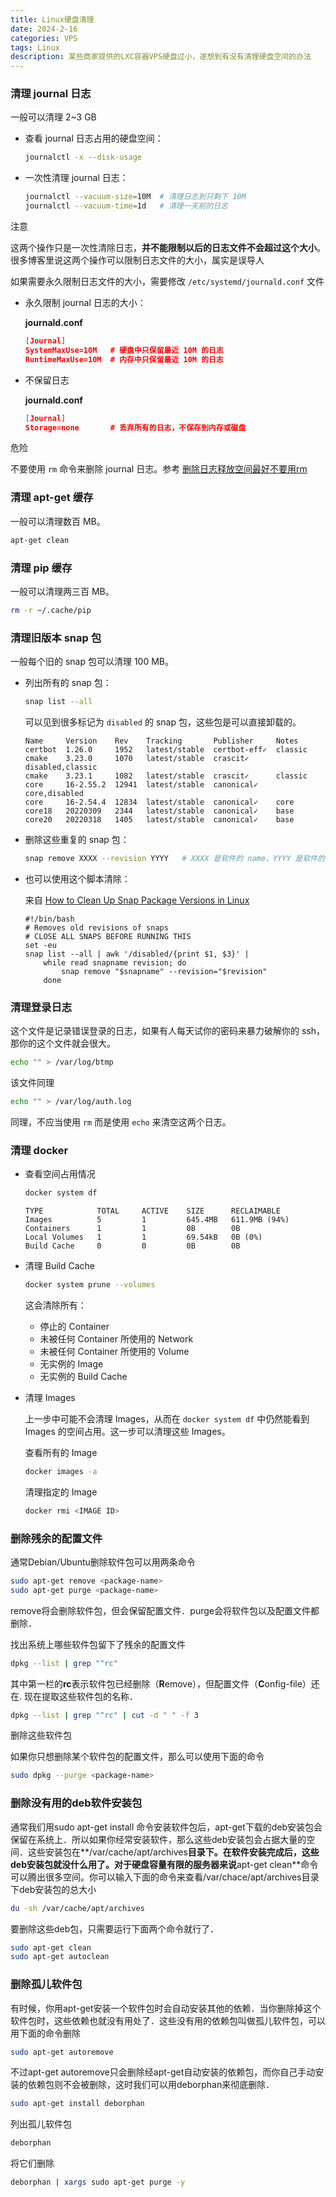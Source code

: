 ```yaml
---
title: Linux硬盘清理
date: 2024-2-16
categories: VPS
tags: Linux
description: 某些商家提供的LXC容器VPS硬盘过小，遂想到有没有清理硬盘空间的办法
---
```


### 清理 journal 日志

一般可以清理 2~3 GB

- 查看 journal 日志占用的硬盘空间：

  ```bash
  journalctl -x --disk-usage
  ```

- 一次性清理 journal 日志：

  ```bash
  journalctl --vacuum-size=10M  # 清理日志到只剩下 10M
  journalctl --vacuum-time=1d   # 清理一天前的日志
  ```

注意

这两个操作只是一次性清除日志，**并不能限制以后的日志文件不会超过这个大小**。很多博客里说这两个操作可以限制日志文件的大小，属实是误导人

如果需要永久限制日志文件的大小，需要修改 `/etc/systemd/journald.conf` 文件

- 永久限制 journal 日志的大小：

  **journald.conf**

  ```json
  [Journal]
  SystemMaxUse=10M   # 硬盘中只保留最近 10M 的日志
  RuntimeMaxUse=10M  # 内存中只保留最近 10M 的日志
  ```

- 不保留日志

  **journald.conf**

  ```json
  [Journal]
  Storage=none       # 丢弃所有的日志，不保存到内存或磁盘
  ```

危险

不要使用 `rm` 命令来删除 journal 日志。参考 [删除日志释放空间最好不要用rm](https://www.cnblogs.com/pennychen/p/8681119.html)

### 清理 apt-get 缓存

一般可以清理数百 MB。

```bash
apt-get clean
```

### 清理 pip 缓存

一般可以清理两三百 MB。

```bash
rm -r ~/.cache/pip
```

### 清理旧版本 snap 包

一般每个旧的 snap 包可以清理 100 MB。

- 列出所有的 snap 包：

  ```bash
  snap list --all
  ```

  可以见到很多标记为 `disabled` 的 snap 包，这些包是可以直接卸载的。

  ```
  Name     Version    Rev    Tracking       Publisher     Notes
  certbot  1.26.0     1952   latest/stable  certbot-eff✓  classic
  cmake    3.23.0     1070   latest/stable  crascit✓      disabled,classic
  cmake    3.23.1     1082   latest/stable  crascit✓      classic
  core     16-2.55.2  12941  latest/stable  canonical✓    core,disabled
  core     16-2.54.4  12834  latest/stable  canonical✓    core
  core18   20220309   2344   latest/stable  canonical✓    base
  core20   20220318   1405   latest/stable  canonical✓    base
  ```

- 删除这些重复的 snap 包：

  ```bash
  snap remove XXXX --revision YYYY   # XXXX 是软件的 name，YYYY 是软件的 Rev
  ```

- 也可以使用这个脚本清除：

  来自 [How to Clean Up Snap Package Versions in Linux](https://itsfoss.com/clean-snap-packages/)

  ```
  #!/bin/bash
  # Removes old revisions of snaps
  # CLOSE ALL SNAPS BEFORE RUNNING THIS
  set -eu
  snap list --all | awk '/disabled/{print $1, $3}' |
      while read snapname revision; do
          snap remove "$snapname" --revision="$revision"
      done
  ```

### 清理登录日志

这个文件是记录错误登录的日志，如果有人每天试你的密码来暴力破解你的 ssh，那你的这个文件就会很大。

```bash
echo "" > /var/log/btmp
```

该文件同理

```bash
echo "" > /var/log/auth.log
```

同理，不应当使用 `rm` 而是使用 `echo` 来清空这两个日志。

### 清理 docker

- 查看空间占用情况

  ```bash
  docker system df
  ```

  ```
  TYPE            TOTAL     ACTIVE    SIZE      RECLAIMABLE
  Images          5         1         645.4MB   611.9MB (94%)
  Containers      1         1         0B        0B
  Local Volumes   1         1         69.54kB   0B (0%)
  Build Cache     0         0         0B        0B
  ```

- 清理 Build Cache

  ```bash
  docker system prune --volumes
  ```

  这会清除所有：

  - 停止的 Container
  - 未被任何 Container 所使用的 Network
  - 未被任何 Container 所使用的 Volume
  - 无实例的 Image
  - 无实例的 Build Cache

- 清理 Images

  上一步中可能不会清理 Images，从而在 `docker system df` 中仍然能看到 Images 的空间占用。这一步可以清理这些 Images。

  查看所有的 Image

  ```bash
  docker images -a
  ```

  清理指定的 Image

  ```bash
  docker rmi <IMAGE ID>
  ```

### 删除残余的配置文件

通常Debian/Ubuntu删除软件包可以用两条命令

```bash
sudo apt-get remove <package-name>
sudo apt-get purge <package-name>
```

remove将会删除软件包，但会保留配置文件．purge会将软件包以及配置文件都删除．

找出系统上哪些软件包留下了残余的配置文件

```bash
dpkg --list | grep "^rc"
```

其中第一栏的**rc**表示软件包已经删除（**R**emove），但配置文件（**C**onfig-file）还在. 现在提取这些软件包的名称．

```bash
dpkg --list | grep "^rc" | cut -d " " -f 3
```

删除这些软件包

如果你只想删除某个软件包的配置文件，那么可以使用下面的命令

```bash
sudo dpkg --purge <package-name>
```

### 删除没有用的deb软件安装包

通常我们用sudo apt-get install 命令安装软件包后，apt-get下载的deb安装包会保留在系统上．所以如果你经常安装软件，那么这些deb安装包会占据大量的空间．这些安装包在**/var/cache/apt/archives**目录下。在软件安装完成后，这些deb安装包就没什么用了。对于硬盘容量有限的服务器来说**apt-get clean**命令可以腾出很多空间。你可以输入下面的命令来查看/var/chace/apt/archives目录下deb安装包的总大小

```bash
du -sh /var/cache/apt/archives
```

要删除这些deb包，只需要运行下面两个命令就行了．

```bash
sudo apt-get clean
sudo apt-get autoclean
```

### 删除孤儿软件包

有时候，你用apt-get安装一个软件包时会自动安装其他的依赖．当你删除掉这个软件包时，这些依赖也就没有用处了．这些没有用的依赖包叫做孤儿软件包，可以用下面的命令删除

```bash
sudo apt-get autoremove
```

不过apt-get autoremove只会删除经apt-get自动安装的依赖包，而你自己手动安装的依赖包则不会被删除，这时我们可以用deborphan来彻底删除．

```bash
sudo apt-get install deborphan
```

列出孤儿软件包

```bash
deborphan
```

将它们删除

```bash
deborphan | xargs sudo apt-get purge -y
```
